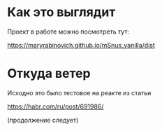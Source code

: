# Как это выглядит

Проект в работе можно посмотреть тут:

https://maryrabinovich.github.io/mSnus_vanilla/dist

# Откуда ветер

Исходно это было тестовое на реакте из статьи 

https://habr.com/ru/post/691986/ 

(продолжение следует)